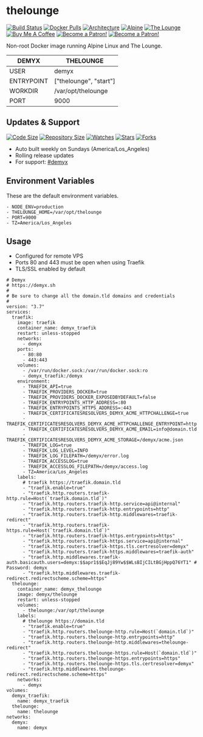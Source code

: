 # thelounge
[![Build Status](https://img.shields.io/travis/demyxco/thelounge?style=flat)](https://travis-ci.org/demyxco/thelounge)
[![Docker Pulls](https://img.shields.io/docker/pulls/demyx/thelounge?style=flat&color=blue)](https://hub.docker.com/r/demyx/thelounge)
[![Architecture](https://img.shields.io/badge/linux-amd64-important?style=flat&color=blue)](https://hub.docker.com/r/demyx/thelounge)
[![Alpine](https://img.shields.io/badge/alpine-3.11.2-informational?style=flat&color=blue)](https://hub.docker.com/r/demyx/thelounge)
[![The Lounge](https://img.shields.io/badge/thelounge-v4.0.0-informational?style=flat&color=blue)](https://hub.docker.com/r/demyx/thelounge)
[![Buy Me A Coffee](https://img.shields.io/badge/buy_me_coffee-$5-informational?style=flat&color=blue)](https://www.buymeacoffee.com/VXqkQK5tb)
[![Become a Patron!](https://img.shields.io/badge/become%20a%20patron-$5-informational?style=flat&color=blue)](https://www.patreon.com/bePatron?u=23406156)
[![Become a Patron!](https://img.shields.io/badge/become%20a%20patron-$5-informational?style=flat&color=blue)](https://www.patreon.com/bePatron?u=23406156)

Non-root Docker image running Alpine Linux and The Lounge.

DEMYX | THELOUNGE
--- | ---
USER | demyx
ENTRYPOINT | ["thelounge", "start"]
WORKDIR | /var/opt/thelounge
PORT | 9000

## Updates & Support
[![Code Size](https://img.shields.io/github/languages/code-size/demyxco/thelounge?style=flat&color=blue)](https://github.com/demyxco/thelounge)
[![Repository Size](https://img.shields.io/github/repo-size/demyxco/thelounge?style=flat&color=blue)](https://github.com/demyxco/thelounge)
[![Watches](https://img.shields.io/github/watchers/demyxco/thelounge?style=flat&color=blue)](https://github.com/demyxco/thelounge)
[![Stars](https://img.shields.io/github/stars/demyxco/thelounge?style=flat&color=blue)](https://github.com/demyxco/thelounge)
[![Forks](https://img.shields.io/github/forks/demyxco/thelounge?style=flat&color=blue)](https://github.com/demyxco/thelounge)

* Auto built weekly on Sundays (America/Los_Angeles)
* Rolling release updates
* For support: [#demyx](https://webchat.freenode.net/?channel=#demyx)

## Environment Variables
These are the default environment variables.

```
- NODE_ENV=production
- THELOUNGE_HOME=/var/opt/thelounge
- PORT=9000
- TZ=America/Los_Angeles
```

## Usage
- Configured for remote VPS
- Ports 80 and 443 must be open when using Traefik
- TLS/SSL enabled by default

```
# Demyx
# https://demyx.sh
#
# Be sure to change all the domain.tld domains and credentials
#
version: "3.7"
services:
  traefik:
    image: traefik
    container_name: demyx_traefik
    restart: unless-stopped
    networks:
      - demyx
    ports:
      - 80:80
      - 443:443
    volumes:
      - /var/run/docker.sock:/var/run/docker.sock:ro
      - demyx_traefik:/demyx
    environment:
      - TRAEFIK_API=true
      - TRAEFIK_PROVIDERS_DOCKER=true
      - TRAEFIK_PROVIDERS_DOCKER_EXPOSEDBYDEFAULT=false
      - TRAEFIK_ENTRYPOINTS_HTTP_ADDRESS=:80
      - TRAEFIK_ENTRYPOINTS_HTTPS_ADDRESS=:443
      - TRAEFIK_CERTIFICATESRESOLVERS_DEMYX_ACME_HTTPCHALLENGE=true
      - TRAEFIK_CERTIFICATESRESOLVERS_DEMYX_ACME_HTTPCHALLENGE_ENTRYPOINT=http
      - TRAEFIK_CERTIFICATESRESOLVERS_DEMYX_ACME_EMAIL=info@domain.tld
      - TRAEFIK_CERTIFICATESRESOLVERS_DEMYX_ACME_STORAGE=/demyx/acme.json
      - TRAEFIK_LOG=true
      - TRAEFIK_LOG_LEVEL=INFO
      - TRAEFIK_LOG_FILEPATH=/demyx/error.log
      - TRAEFIK_ACCESSLOG=true
      - TRAEFIK_ACCESSLOG_FILEPATH=/demyx/access.log
      - TZ=America/Los_Angeles
    labels:
      # traefik https://traefik.domain.tld
      - "traefik.enable=true"
      - "traefik.http.routers.traefik-http.rule=Host(`traefik.domain.tld`)"
      - "traefik.http.routers.traefik-http.service=api@internal"
      - "traefik.http.routers.traefik-http.entrypoints=http"
      - "traefik.http.routers.traefik-http.middlewares=traefik-redirect"
      - "traefik.http.routers.traefik-https.rule=Host(`traefik.domain.tld`)"
      - "traefik.http.routers.traefik-https.entrypoints=https"
      - "traefik.http.routers.traefik-https.service=api@internal"
      - "traefik.http.routers.traefik-https.tls.certresolver=demyx"
      - "traefik.http.routers.traefik-https.middlewares=traefik-auth"
      - "traefik.http.middlewares.traefik-auth.basicauth.users=demyx:$$apr1$$EqJj89Yw$$WLsBIjCILtBGjHppQ76YT1" # Password: demyx
      - "traefik.http.middlewares.traefik-redirect.redirectscheme.scheme=https"
  thelounge:
    container_name: demyx_thelounge
    image: demyx/thelounge
    restart: unless-stopped
    volumes:
      - thelounge:/var/opt/thelounge
    labels:
      # thelounge https://domain.tld
      - "traefik.enable=true"
      - "traefik.http.routers.thelounge-http.rule=Host(`domain.tld`)"
      - "traefik.http.routers.thelounge-http.entrypoints=http"
      - "traefik.http.routers.thelounge-http.middlewares=thelounge-redirect"
      - "traefik.http.routers.thelounge-https.rule=Host(`domain.tld`)"
      - "traefik.http.routers.thelounge-https.entrypoints=https"
      - "traefik.http.routers.thelounge-https.tls.certresolver=demyx"
      - "traefik.http.middlewares.thelounge-redirect.redirectscheme.scheme=https"
    networks:
      - demyx
volumes:
  demyx_traefik:
    name: demyx_traefik
  thelounge:
    name: thelounge
networks:
  demyx:
    name: demyx
```
